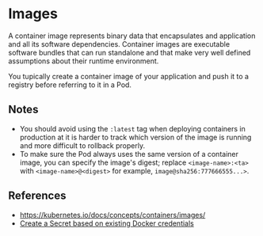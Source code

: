 # Images

A container image represents binary data that encapsulates and application and all its software dependencies. Container images are executable software bundles that can run standalone and that make very well defined assumptions about their runtime environment.

You tupically create a container image of your application and push it to a registry before referring to it in a Pod.

## Notes

- You should avoid using the `:latest` tag when deploying containers in production at it is harder to track which version of the image is running and more difficult to rollback properly.
- To make sure the Pod always uses the same version of a container image, you can specify the image's digest; replace `<image-name>:<ta>` with `<image-name>@<digest>` for example, `image@sha256:777666555...>`.

## References

- https://kubernetes.io/docs/concepts/containers/images/
- [Create a Secret based on existing Docker credentials](https://kubernetes.io/docs/tasks/configure-pod-container/pull-image-private-registry/#registry-secret-existing-credentials)
